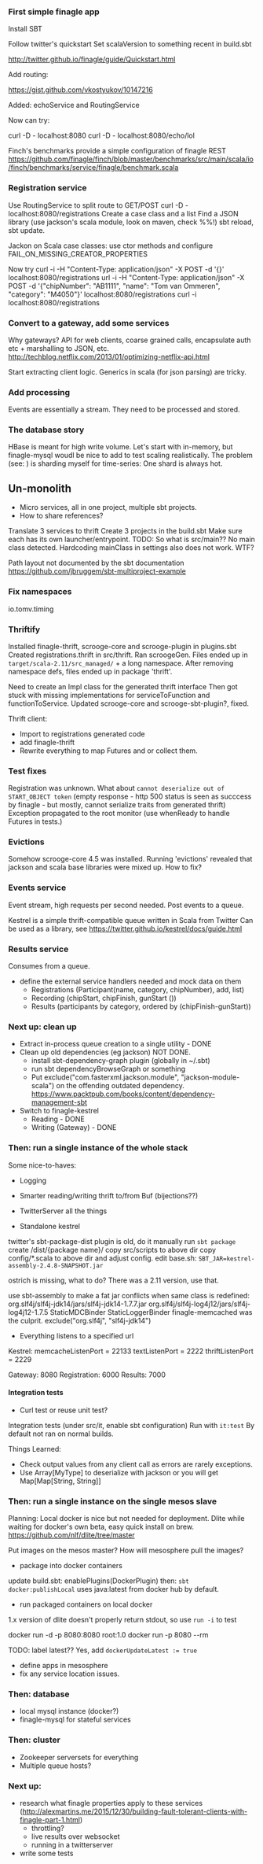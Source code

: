 ### First simple finagle app

Install SBT

Follow twitter's quickstart
Set scalaVersion to something recent in build.sbt

http://twitter.github.io/finagle/guide/Quickstart.html

Add routing:

https://gist.github.com/vkostyukov/10147216

Added: echoService and RoutingService

Now can try:

curl -D - localhost:8080
curl -D - localhost:8080/echo/lol

Finch's benchmarks provide a simple configuration of finagle REST
https://github.com/finagle/finch/blob/master/benchmarks/src/main/scala/io/finch/benchmarks/service/finagle/benchmark.scala


### Registration service

Use RoutingService to split route to GET/POST
curl -D - localhost:8080/registrations
Create a case class and a list
Find a JSON library (use jackson's scala module, look on maven, check %%!)
sbt reload, sbt update.

Jackon on Scala case classes: use ctor methods and configure FAIL_ON_MISSING_CREATOR_PROPERTIES

Now try
curl -i -H "Content-Type: application/json" -X POST -d '{}' localhost:8080/registrations
url -i -H "Content-Type: application/json" -X POST -d '{"chipNumber": "AB1111", "name": "Tom van Ommeren", "category": "M4050"}' localhost:8080/registrations
curl -i localhost:8080/registrations


### Convert to a gateway, add some services

Why gateways? API for web clients, coarse grained calls, encapsulate auth etc + marshalling to JSON, etc.
http://techblog.netflix.com/2013/01/optimizing-netflix-api.html

Start extracting client logic.
Generics in scala (for json parsing) are tricky.


### Add processing

Events are essentially a stream. They need to be processed and stored.

### The database story

HBase is meant for high write volume.
Let's start with in-memory, but finagle-mysql woudl be nice to add to test scaling realistically.
The problem (see: ) is sharding myself for time-series: One shard is always hot.

## Un-monolith


* Micro services, all in one project, multiple sbt projects. 
* How to share references?

Translate 3 services to thrift
Create 3 projects in the build.sbt
Make sure each has its own launcher/entrypoint.
TODO: So what is src/main??
No main class detected. Hardcoding mainClass in settings also does not work. WTF?

Path layout not documented by the sbt documentation
https://github.com/jbruggem/sbt-multiproject-example


### Fix namespaces

io.tomv.timing

### Thriftify

Installed finagle-thrift, scrooge-core and scrooge-plugin in plugins.sbt
Created registrations.thrift in src/thrift. Ran scroogeGen.
Files ended up in `target/scala-2.11/src_managed/` + a long namespace.
After removing namespace defs, files ended up in package 'thrift'.

Need to create an Impl class for the generated thrift interface
Then got stuck with missing implementations for serviceToFunction and functionToService. Updated scrooge-core and scrooge-sbt-plugin?, fixed.

Thrift client:
* Import to registrations generated code
* add finagle-thrift
* Rewrite everything to map Futures and or collect them.

### Test fixes

Registration was unknown.
What about `cannot deserialize out of START_OBJECT token` (empty response - http 500 status is seen as succcess by finagle - but mostly, cannot serialize traits from generated thrift)
Exception propagated to the root monitor (use whenReady to handle Futures in tests.)

### Evictions

Somehow scrooge-core 4.5 was installed.
Running 'evictions' revealed that jackson and scala base libraries were mixed up. How to fix?

### Events service

Event stream, high requests per second needed. Post events to a queue.

Kestrel is a simple thrift-compatible queue written in Scala from Twitter
Can be used as a library, see 
https://twitter.github.io/kestrel/docs/guide.html 


### Results service

Consumes from a queue.
* define the external service handlers needed and mock data on them
    * Registrations (Participant(name, category, chipNumber), add, list)
    * Recording (chipStart, chipFinish, gunStart ())
    * Results (participants by category, ordered by (chipFinish-gunStart))


### Next up: clean up

* Extract in-process queue creation to a single utility - DONE
* Clean up old dependencies (eg jackson) NOT DONE.
    - install sbt-dependency-graph plugin (globally in ~/.sbt)
    - run sbt dependencyBrowseGraph or something
    - Put exclude("com.fasterxml.jackson.module", "jackson-module-scala") on the offending outdated dependency. https://www.packtpub.com/books/content/dependency-management-sbt
* Switch to finagle-kestrel
    - Reading - DONE
    - Writing (Gateway) - DONE


### Then: run a single instance of the whole stack 

Some nice-to-haves:
* Logging
* Smarter reading/writing thrift to/from Buf (bijections??)
* TwitterServer all the things


* Standalone kestrel

twitter's sbt-package-dist plugin is old, do it manually
run `sbt package`
create /dist/{package name}/
copy src/scripts to above dir
copy config/*.scala to above dir and adjust config.
edit base.sh:
`SBT_JAR=kestrel-assembly-2.4.8-SNAPSHOT.jar`


ostrich is missing, what to do? 
There was a 2.11 version, use that.

use sbt-assembly to make a fat jar
conflicts when same class is redefined:
org.slf4j/slf4j-jdk14/jars/slf4j-jdk14-1.7.7.jar
org.slf4j/slf4j-log4j12/jars/slf4j-log4j12-1.7.5
StaticMDCBinder
StaticLoggerBinder
finagle-memcached was the culprit. exclude("org.slf4j", "slf4j-jdk14")


* Everything listens to a specified url

Kestrel:
  memcacheListenPort = 22133
  textListenPort = 2222
  thriftListenPort = 2229

Gateway: 8080
Registration: 6000
Results: 7000

#### Integration tests

* Curl test or reuse unit test?

Integration tests (under src/it, enable sbt configuration) 
Run with `it:test`
By default not ran on normal builds.

Things Learned:
* Check output values from any client call as errors are rarely exceptions.
* Use Array[MyType] to deserialize with jackson or you will get Map[Map[String, String]]

### Then: run a single instance on the single mesos slave

Planning: Local docker is nice but not needed for deployment.
Dlite while waiting for docker's own beta, easy quick install on brew.
https://github.com/nlf/dlite/tree/master

Put images on the mesos master? How will mesosphere pull the images?

* package into docker containers

update build.sbt: enablePlugins(DockerPlugin)
then: `sbt docker:publishLocal`
uses java:latest from docker hub by default.

* run packaged containers on local docker

1.x version of dlite doesn't properly return stdout, so use `run -i` to test

docker run -d -p 8080:8080 root:1.0
docker run -p 8080 --rm

TODO: label latest??
Yes, add `dockerUpdateLatest := true`

* define apps in mesosphere 
* fix any service location issues.

### Then: database

* local mysql instance (docker?)
* finagle-mysql for stateful services

### Then: cluster

* Zookeeper serversets for everything
* Multiple queue hosts?

### Next up:

* research what finagle properties apply to these services (http://alexmartins.me/2015/12/30/building-fault-tolerant-clients-with-finagle-part-1.html)
    - throttling?
    - live results over websocket
    - running in a twitterserver
* write some tests